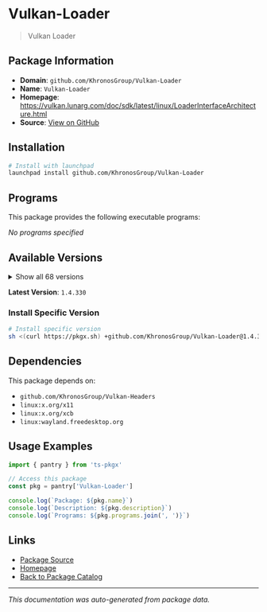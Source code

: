 # Vulkan-Loader

> Vulkan Loader

## Package Information

- **Domain**: `github.com/KhronosGroup/Vulkan-Loader`
- **Name**: `Vulkan-Loader`
- **Homepage**: https://vulkan.lunarg.com/doc/sdk/latest/linux/LoaderInterfaceArchitecture.html
- **Source**: [View on GitHub](https://github.com/pkgxdev/pantry/tree/main/projects/github.com/KhronosGroup/Vulkan-Loader/package.yml)

## Installation

```bash
# Install with launchpad
launchpad install github.com/KhronosGroup/Vulkan-Loader
```

## Programs

This package provides the following executable programs:

*No programs specified*

## Available Versions

<details>
<summary>Show all 68 versions</summary>

- `1.4.330`, `1.4.329`, `1.4.328`, `1.4.327`, `1.4.326`
- `1.4.325`, `1.4.324`, `1.4.323`, `1.4.322`, `1.4.321`
- `1.4.320`, `1.4.319`, `1.4.318`, `1.4.317`, `1.4.316`
- `1.4.315`, `1.4.314`, `1.4.313`, `1.4.312`, `1.4.311`
- `1.4.310`, `1.4.309`, `1.4.307`, `1.4.306`, `1.4.305`
- `1.4.304`, `1.4.303`, `1.3.302`, `1.3.301`, `1.3.300`
- `1.3.299`, `1.3.298`, `1.3.297`, `1.3.296`, `1.3.295`
- `1.3.294`, `1.3.293`, `1.3.292`, `1.3.290`, `1.3.289`
- `1.3.288`, `1.3.287`, `1.3.286`, `1.3.285`, `1.3.284`
- `1.3.283`, `1.3.282`, `1.3.281`, `1.3.280`, `1.3.279`
- `1.3.278`, `1.3.277`, `1.3.276`, `1.3.275`, `1.3.274`
- `1.3.273`, `1.3.272`, `1.3.271`, `1.3.270`, `1.3.269`
- `1.3.268`, `1.3.267`, `1.3.266`, `1.3.265`, `1.3.264`
- `1.3.263`, `1.3.262`, `1.3.261`

</details>

**Latest Version**: `1.4.330`

### Install Specific Version

```bash
# Install specific version
sh <(curl https://pkgx.sh) +github.com/KhronosGroup/Vulkan-Loader@1.4.330 -- $SHELL -i
```

## Dependencies

This package depends on:

- `github.com/KhronosGroup/Vulkan-Headers`
- `linux:x.org/x11`
- `linux:x.org/xcb`
- `linux:wayland.freedesktop.org`

## Usage Examples

```typescript
import { pantry } from 'ts-pkgx'

// Access this package
const pkg = pantry['Vulkan-Loader']

console.log(`Package: ${pkg.name}`)
console.log(`Description: ${pkg.description}`)
console.log(`Programs: ${pkg.programs.join(', ')}`)
```

## Links

- [Package Source](https://github.com/pkgxdev/pantry/tree/main/projects/github.com/KhronosGroup/Vulkan-Loader/package.yml)
- [Homepage](https://vulkan.lunarg.com/doc/sdk/latest/linux/LoaderInterfaceArchitecture.html)
- [Back to Package Catalog](../../../package-catalog.md)

---

*This documentation was auto-generated from package data.*
